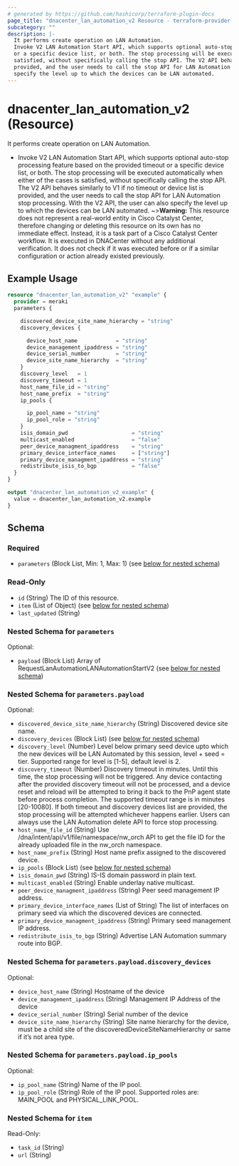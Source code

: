 ```yaml
---
# generated by https://github.com/hashicorp/terraform-plugin-docs
page_title: "dnacenter_lan_automation_v2 Resource - terraform-provider-dnacenter"
subcategory: ""
description: |-
  It performs create operation on LAN Automation.
  Invoke V2 LAN Automation Start API, which supports optional auto-stop processing feature based on the provided timeout
  or a specific device list, or both. The stop processing will be executed automatically when either of the cases is
  satisfied, without specifically calling the stop API. The V2 API behaves similarly to V1 if no timeout or device list is
  provided, and the user needs to call the stop API for LAN Automation stop processing. With the V2 API, the user can also
  specify the level up to which the devices can be LAN automated.
---
```


# dnacenter_lan_automation_v2 (Resource)

It performs create operation on LAN Automation.

- Invoke V2 LAN Automation Start API, which supports optional auto-stop processing feature based on the provided timeout
or a specific device list, or both. The stop processing will be executed automatically when either of the cases is
satisfied, without specifically calling the stop API. The V2 API behaves similarly to V1 if no timeout or device list is
provided, and the user needs to call the stop API for LAN Automation stop processing. With the V2 API, the user can also
specify the level up to which the devices can be LAN automated.
~>**Warning:**
This resource does not represent a real-world entity in Cisco Catalyst Center, therefore changing or deleting this resource on its own has no immediate effect.
Instead, it is a task part of a Cisco Catalyst Center workflow. It is executed in DNACenter without any additional verification. It does not check if it was executed before or if a similar configuration or action already existed previously.

## Example Usage

```terraform
resource "dnacenter_lan_automation_v2" "example" {
  provider = meraki
  parameters {

    discovered_device_site_name_hierarchy = "string"
    discovery_devices {

      device_host_name            = "string"
      device_management_ipaddress = "string"
      device_serial_number        = "string"
      device_site_name_hierarchy  = "string"
    }
    discovery_level   = 1
    discovery_timeout = 1
    host_name_file_id = "string"
    host_name_prefix  = "string"
    ip_pools {

      ip_pool_name = "string"
      ip_pool_role = "string"
    }
    isis_domain_pwd                    = "string"
    multicast_enabled                  = "false"
    peer_device_managment_ipaddress    = "string"
    primary_device_interface_names     = ["string"]
    primary_device_managment_ipaddress = "string"
    redistribute_isis_to_bgp           = "false"
  }
}

output "dnacenter_lan_automation_v2_example" {
  value = dnacenter_lan_automation_v2.example
}
```

<!-- schema generated by tfplugindocs -->
## Schema

### Required

- `parameters` (Block List, Min: 1, Max: 1) (see [below for nested schema](#nestedblock--parameters))

### Read-Only

- `id` (String) The ID of this resource.
- `item` (List of Object) (see [below for nested schema](#nestedatt--item))
- `last_updated` (String)

<a id="nestedblock--parameters"></a>
### Nested Schema for `parameters`

Optional:

- `payload` (Block List) Array of RequestLanAutomationLANAutomationStartV2 (see [below for nested schema](#nestedblock--parameters--payload))

<a id="nestedblock--parameters--payload"></a>
### Nested Schema for `parameters.payload`

Optional:

- `discovered_device_site_name_hierarchy` (String) Discovered device site name.
- `discovery_devices` (Block List) (see [below for nested schema](#nestedblock--parameters--payload--discovery_devices))
- `discovery_level` (Number) Level below primary seed device upto which the new devices will be LAN Automated by this session, level + seed = tier. Supported range for level is [1-5], default level is 2.
- `discovery_timeout` (Number) Discovery timeout in minutes. Until this time, the stop processing will not be triggered. Any device contacting after the provided discovery timeout will not be processed, and a device reset and reload will be attempted to bring it back to the PnP agent state before process completion. The supported timeout range is in minutes [20-10080]. If both timeout and discovery devices list are provided, the stop processing will be attempted whichever happens earlier. Users can always use the LAN Automation delete API to force stop processing.
- `host_name_file_id` (String) Use /dna/intent/api/v1/file/namespace/nw_orch API to get the file ID for the already uploaded file in the nw_orch namespace.
- `host_name_prefix` (String) Host name prefix assigned to the discovered device.
- `ip_pools` (Block List) (see [below for nested schema](#nestedblock--parameters--payload--ip_pools))
- `isis_domain_pwd` (String) IS-IS domain password in plain text.
- `multicast_enabled` (String) Enable underlay native multicast.
- `peer_device_managment_ipaddress` (String) Peer seed management IP address.
- `primary_device_interface_names` (List of String) The list of interfaces on primary seed via which the discovered devices are connected.
- `primary_device_managment_ipaddress` (String) Primary seed management IP address.
- `redistribute_isis_to_bgp` (String) Advertise LAN Automation summary route into BGP.

<a id="nestedblock--parameters--payload--discovery_devices"></a>
### Nested Schema for `parameters.payload.discovery_devices`

Optional:

- `device_host_name` (String) Hostname of the device
- `device_management_ipaddress` (String) Management IP Address of the device
- `device_serial_number` (String) Serial number of the device
- `device_site_name_hierarchy` (String) Site name hierarchy for the device, must be a child site of the discoveredDeviceSiteNameHierarchy or same if it’s not area type.


<a id="nestedblock--parameters--payload--ip_pools"></a>
### Nested Schema for `parameters.payload.ip_pools`

Optional:

- `ip_pool_name` (String) Name of the IP pool.
- `ip_pool_role` (String) Role of the IP pool. Supported roles are: MAIN_POOL and PHYSICAL_LINK_POOL.




<a id="nestedatt--item"></a>
### Nested Schema for `item`

Read-Only:

- `task_id` (String)
- `url` (String)
